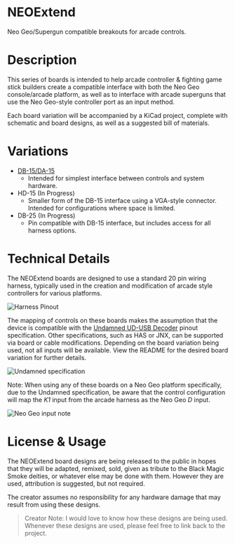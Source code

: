 # NEOExtend
Neo Geo/Supergun compatible breakouts for arcade controls.

# Description
This series of boards is intended to help arcade controller & fighting game stick builders create a compatible interface with both the Neo Geo console/arcade platform, as well as to interface with arcade superguns that use the Neo Geo-style controller port as an input method.

Each board variation will be accompanied by a KiCad project, complete with schematic and board designs, as well as a suggested bill of materials.

# Variations
* [DB-15/DA-15](db15)
  * Intended for simplest interface between controls and system hardware.
* HD-15 (In Progress)
  * Smaller form of the DB-15 interface using a VGA-style connector. Intended for configurations where space is limited.
* DB-25 (In Progress)
  * Pin compatible with DB-15 interface, but includes access for all harness options.

# Technical Details
The NEOExtend boards are designed to use a standard 20 pin wiring harness, typically used in the creation and modification of arcade style controllers for various platforms.

![Harness Pinout](https://i.imgur.com/GNtEqjs.png)

The mapping of controls on these boards makes the assumption that the device is compatible with the [Undamned UD-USB Decoder](http://udgametech.blogspot.com/) pinout specification. Other specifications, such as HAS or JNX, can be supported via board or cable modifications. Depending on the board variation being used, not all inputs will be available. View the README for the desired board variation for further details.

![Undamned specification](https://i.imgur.com/n6t85pv.png)

Note: When using any of these boards on a Neo Geo platform specifically, due to the Undamned specification, be aware that the control configuration will map the _K1_ input from the arcade harness as the Neo Geo _D_ input.

![Neo Geo input note](https://i.imgur.com/CHdECIa.png)

# License & Usage

The NEOExtend board designs are being released to the public in hopes that they will be adapted, remixed, sold, given as tribute to the Black Magic Smoke deities, or whatever else may be done with them. However they are used, attribution is suggested, but not required.

The creator assumes no responsibility for any hardware damage that may result from using these designs.

> Creator Note: I would love to know how these designs are being used. Whenever these designs are used, please feel free to link back to the project.